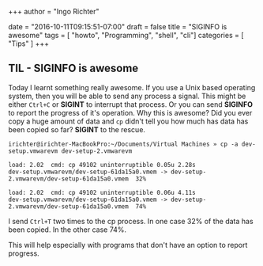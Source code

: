 +++
author = "Ingo Richter"

date = "2016-10-11T09:15:51-07:00"
draft = false
title = "SIGINFO is awesome"
tags  = [ "howto", "Programming", "shell", "cli"]
categories = [ "Tips" ]
+++

## TIL - SIGINFO is awesome

Today I learnt something really awesome. If you use a Unix based operating system, then you will be able to send any process a signal. This might be either `Ctrl+C` or __SIGINT__ to interrupt that process. Or you can send __SIGINFO__  to report the progress of it's operation. Why this is awesome? Did you ever copy a huge amount of data and `cp` didn't tell you how much has data has been copied so far? __SIGINT__ to the rescue.

```shell
irichter@irichter-MacBookPro:~/Documents/Virtual Machines » cp -a dev-setup.vmwarevm dev-setup-2.vmwarevm

load: 2.02  cmd: cp 49102 uninterruptible 0.05u 2.28s
dev-setup.vmwarevm/dev-setup-61da15a0.vmem -> dev-setup-2.vmwarevm/dev-setup-61da15a0.vmem  32%

load: 2.02  cmd: cp 49102 uninterruptible 0.06u 4.11s
dev-setup.vmwarevm/dev-setup-61da15a0.vmem -> dev-setup-2.vmwarevm/dev-setup-61da15a0.vmem  74%
```

I send `Ctrl+T` two times to the cp process. In one case 32% of the data has been copied. In the other case 74%.

This will help especially with programs that don't have an option to report progress.
